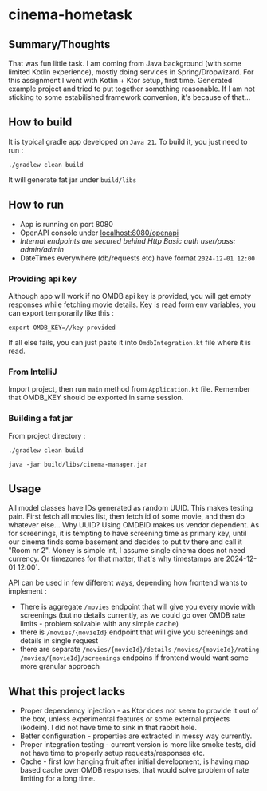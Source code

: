 # cinema-hometask

## Summary/Thoughts

That was fun little task. I am coming from Java background (with some limited Kotlin experience), mostly doing services in Spring/Dropwizard. For this assignment I went with Kotlin + Ktor setup, first time. Generated example project and tried to put together something reasonable. If I am not sticking to some estabilished framework convenion, it's because of that...

## How to build

It is typical gradle app developed on `Java 21`. To build it, you just need to run :

```
./gradlew clean build
```

It will generate fat jar under `build/libs`

## How to run

* App is running on port 8080
* OpenAPI console under [localhost:8080/openapi](http://localhost:8080/openapi)
* *Internal endpoints are secured behind Http Basic auth user/pass: admin/admin*
* DateTimes everywhere (db/requests etc) have format `2024-12-01 12:00`

### Providing api key

Although app will work if no OMDB api key is provided, you will get empty responses while fetching movie details. Key is read form env variables, you can export temporarily like this :

```
export OMDB_KEY=//key provided
```

If all else fails, you can just paste it into `OmdbIntegration.kt` file where it is read.

### From IntelliJ

Import project, then run `main` method from `Application.kt` file. Remember that OMDB_KEY should be exported in same session.

### Building a fat jar

From project directory :

```
./gradlew clean build

java -jar build/libs/cinema-manager.jar
```

## Usage

All model classes have IDs generated as random UUID. This makes testing pain. First fetch all movies list, then fetch id of some movie, and then do whatever else... Why UUID? Using OMDBID makes us vendor dependent. As for screenings, it is tempting to have screening time as primary key, until our cinema finds some basement and decides to put tv there and call it "Room nr 2". Money is simple int, I assume single cinema does not need currency. Or timezones for that matter, that's why timestamps are 2024-12-01 12:00`. 

API can be used in few different ways, depending how frontend wants to implement :
* There is aggregate `/movies` endpoint that will give you every movie with screenings (but no details currently, as we could go over OMDB rate limits - problem solvable with any simple cache)
* there is `/movies/{movieId}` endpoint that will give you screenings and details in single request
* there are separate `/movies/{movieId}/details` `/movies/{movieId}/rating` `/movies/{movieId}/screenings` endpoins if frontend would want some more granular approach

## What this project lacks

* Proper dependency injection - as Ktor does not seem to provide it out of the box, unless experimental features or some external projects (kodein). I did not have time to sink in that rabbit hole.
* Better configuration - properties are extracted in messy way currently.
* Proper integration testing - current version is more like smoke tests, did not have time to properly setup requests/responses etc.
* Cache - first low hanging fruit after initial development, is having map based cache over OMDB responses, that would solve problem of rate limiting for a long time.
